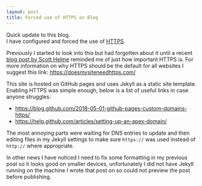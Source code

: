 ```yaml
---
layout: post
title: Forced use of HTTPS on Blog
---
```


Quick update to this blog.  
I have configured and forced the use of [HTTPS](https://en.wikipedia.org/wiki/HTTPS).

Previously I started to look into this but had forgotten about it until a recent 
[blog post by Scott Helme](https://scotthelme.co.uk/https-anti-vaxxers/) reminded
me of just how important HTTPS is. For more information on why HTTPS should be
the default for all websites I suggest this link: https://doesmysiteneedhttps.com/

This site is hosted on GitHub pages and uses Jekyll as a static site template.
Enabling HTTPS was simple enough, below is a list of useful links in case anyone 
struggles:

* https://blog.github.com/2018-05-01-github-pages-custom-domains-https/
* https://help.github.com/articles/setting-up-an-apex-domain/

The most annoying parts were waiting for DNS entries to update and then editing 
files in my Jekyll settings to make sure `https://` was used instead of `http://`
where appropriate.

In other news I have noticed I need to fix some formatting in my previous post
so it looks good on smaller devices, unfortunately I did not have Jekyll running
on the machine I wrote that post on so could not preview the post before publishing.
